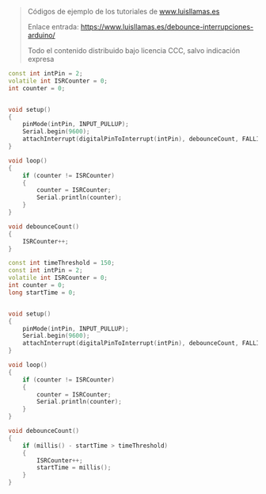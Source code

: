 > Códigos de ejemplo de los tutoriales de www.luisllamas.es
>
> Enlace entrada: https://www.luisllamas.es/debounce-interrupciones-arduino/
>
> Todo el contenido distribuido bajo licencia CCC, salvo indicación expresa

```cpp
const int intPin = 2;
volatile int ISRCounter = 0;
int counter = 0;


void setup()
{
	pinMode(intPin, INPUT_PULLUP);
	Serial.begin(9600);
	attachInterrupt(digitalPinToInterrupt(intPin), debounceCount, FALLING);
}

void loop()
{
	if (counter != ISRCounter)
	{
		counter = ISRCounter;
		Serial.println(counter);
	}
}

void debounceCount()
{
	ISRCounter++;
}
```

```cpp
const int timeThreshold = 150;
const int intPin = 2;
volatile int ISRCounter = 0;
int counter = 0;
long startTime = 0;


void setup()
{
	pinMode(intPin, INPUT_PULLUP);
	Serial.begin(9600);
	attachInterrupt(digitalPinToInterrupt(intPin), debounceCount, FALLING);
}

void loop()
{
	if (counter != ISRCounter)
	{
		counter = ISRCounter;
		Serial.println(counter);
	}
}

void debounceCount()
{
	if (millis() - startTime > timeThreshold)
	{
		ISRCounter++;
		startTime = millis();
	}
}
```